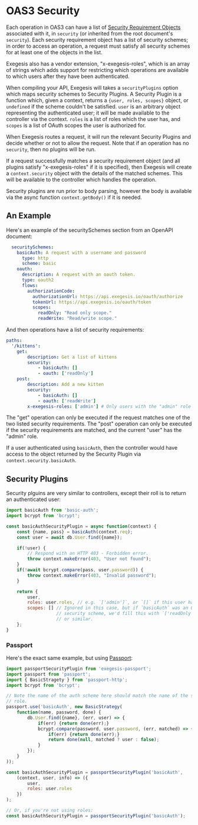 # OAS3 Security

Each operation in OAS3 can have a list of [Security Requirement Objects](https://github.com/OAI/OpenAPI-Specification/blob/master/versions/3.0.1.md#securityRequirementObject)
associated with it, in `security` (or inherited from the root document's `security`).
Each security requirement object has a list of security schemes; in order to
access an operation, a request must satisfy all security schemes for at least
one of the objects in the list.

Exegesis also has a vendor extension, "x-exegesis-roles", which is an array of
strings which adds support for restricting which operations are available to
which users after they have been authenticated.

When compiling your API, Exegesis will takes a `securityPlugins` option which
maps security schemes to Security Plugins.  A Security Plugin is a function
which, given a context, returns a `{user, roles, scopes}` object, or `undefined`
if the scheme couldn't be satisfied.  `user` is an arbitrary object representing
the authenticated user; it will be made available to the controller via the
context.  `roles` is a list of roles which the user has, and `scopes` is a list
of OAuth scopes the user is authorized for.

When Exegesis routes a request, it will run the relevant Security Plugins and
decide whether or not to allow the request.  Note that if an operation has
no `security`, then no plugins will be run.

If a request successfully matches a security requirement object (and all plugins
satisfy "x-exegesis-roles" if it is specified), then Exegesis will create a
`context.security` object with the details of the matched schemes.  This
will be available to the controller which handles the operation.

Security plugins are run prior to body parsing, however the body is available
via the async function `context.getBody()` if it is needed.

## An Example

Here's an example of the securitySchemes section from an OpenAPI document:

```yaml
  securitySchemes:
    basicAuth: A request with a username and password
      type: http
      scheme: basic
    oauth:
      description: A request with an oauth token.
      type: oauth2
      flows:
        authorizationCode:
          authorizationUrl: https://api.exegesis.io/oauth/authorize
          tokenUrl: https://api.exegesis.io/oauth/token
          scopes:
            readOnly: "Read only scope."
            readWrite: "Read/write scope."
```

And then operations have a list of security requirements:

```yaml
paths:
  '/kittens':
    get:
        description: Get a list of kittens
        security:
            - basicAuth: []
            - oauth: ['readOnly']
    post:
        description: Add a new kitten
        security:
            - basicAuth: []
            - oauth: ['readWrite']
        x-exegesis-roles: ['admin'] # Only users with the "admin" role may call this.
```

The "get" operation can only be executed if the request matches one of the two
listed security requirements.  The "post" operation can only be executed if
the security requirements are matched, and the current "user" has the "admin"
role.

If a user authenticated using `basicAuth`, then the controller would have
access to the object returned by the Security Plugin via
`context.security.basicAuth`.

## Security Plugins

Security plguins are very similar to controllers, except their roll is to
return an authenticated user:

```js
import basicAuth from 'basic-auth';
import bcrypt from 'bcrypt';

const basicAuthSecurityPlugin = async function(context) {
    const {name, pass} = basicAuth(context.req);
    const user = await db.User.find({name});

    if(!user) {
        // Respond with an HTTP 403 - Forbidden error.
        throw context.makeError(403, "User not found");
    }
    if(!await bcrypt.compare(pass, user.password)) {
        throw context.makeError(403, "Invalid password");
    }

    return {
        user,
        roles: user.roles, // e.g. `['admin']`, or `[]` if this user has no roles.
        scopes: [] // Ignored in this case, but if `basicAuth` was an OAuth
                   // security scheme, we'd fill this with `['readOnly', 'readWrite']`
                   // or similar.
    };
}
```

### Passport

Here's the exact same example, but using [Passport](http://www.passportjs.org/):

```js
import passportSecurityPlugin from 'exegesis-passport';
import passport from 'passport';
import { BasicStragety } from 'passport-http';
import bcrypt from 'bcrypt';

// Note the name of the auth scheme here should match the name of the security
// role.
passport.use('basicAuth', new BasicStrategy(
    function(name, password, done) {
        db.User.find({name}, (err, user) => {
            if(err) {return done(err);}
            bcrypt.compare(password, user.password, (err, matched) => {
                if(err) {return done(err);}
                return done(null, matched ? user : false);
            }
        });
    }
));

const basicAuthSecurityPlugin = passportSecurityPlugin('basicAuth',
    (context, user, info) => ({
        user,
        roles: user.roles
    })
);

// Or, if you're not using roles:
const basicAuthSecurityPlugin = passportSecurityPlugin('basicAuth');
```